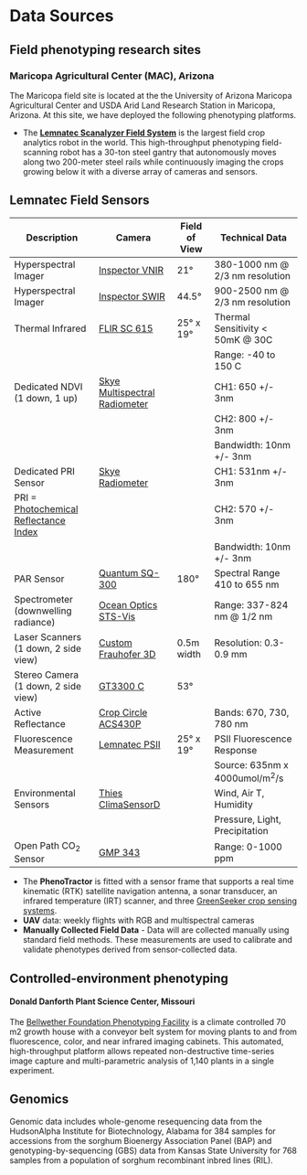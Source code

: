 # Data Sources

## Field phenotyping research sites

### Maricopa Agricultural Center \(MAC\), Arizona

The Maricopa field site is located at the the University of Arizona Maricopa Agricultural Center and USDA Arid Land Research Station in Maricopa, Arizona. At this site, we have deployed the following phenotyping platforms.

* The [**Lemnatec Scanalyzer Field System**](http://www.lemnatec.com/products/hardware-solutions/scanalyzer-field/) is the largest field crop analytics robot in the world. This high-throughput phenotyping field-scanning robot has a 30-ton steel gantry that autonomously moves along two 200-meter steel rails while continuously imaging the crops growing below it with a diverse array of cameras and sensors.



## Lemnatec Field Sensors


| Description                          | Camera              | Field of View    | Technical Data                           |
|--------------------------------------|---------------------|------------------|------------------------------------------|
| Hyperspectral Imager                 | [Inspector VNIR](http://www.headwallphotonics.com/spectral-imaging/hyperspectral/vnir)     | 21°           | 380-1000 nm @ 2/3 nm resolution          |
| Hyperspectral Imager                 | [Inspector SWIR](http://www.headwallphotonics.com/spectral-imaging/hyperspectral/swir)      | 44.5°         | 900-2500 nm @ 2/3 nm resolution          |
| Thermal Infrared                     | [FLIR SC 615](http://www.flir.com/automation/display/?id=41330)         | 25° x 19°  | Thermal Sensitivity < 50mK @ 30C         |
|                                      |                     |                  | Range: -40 to 150 C                      |
| Dedicated NDVI (1 down, 1 up)        | [Skye Multispectral Radiometer](http://www.skyeinstruments.com/news-events/new-spectral-albedometers/)   |                  | CH1: 650 +/- 3nm                         |
|                                      |                     |                  | CH2: 800 +/- 3nm                         |
|                                      |                     |                  | Bandwidth: 10nm +/- 3nm                  |
| Dedicated PRI Sensor                 | [Skye Radiometer](http://www.skyeinstruments.com/products/light-sensors-systems/light-sensor-range/new-ndvipri-sensor/)            |                  | CH1: 531nm +/- 3nm                       |
|PRI = [Photochemical Reflectance Index](https://en.wikipedia.org/wiki/Photochemical_Reflectance_Index)|                     |                  | CH2: 570 +/- 3nm                         |
|                                      |                     |                  | Bandwidth: 10nm +/- 3nm                  |
| PAR Sensor                           | [Quantum SQ-300](http://www.apogeeinstruments.com/quantum/)            | 180°          | Spectral Range 410 to 655 nm             |
| Spectrometer (downwelling radiance)  | [Ocean Optics STS-Vis](http://oceanoptics.com/product/sts-vis-microspectrometer/)             |                  | Range: 337-824 nm @ 1/2 nm               |
| Laser Scanners (1 down, 2 side view) | [Custom Frauhofer 3D](http://www.ipm.fraunhofer.de/en/bu/object-shape-detection/technologies/mobile-laser-scanning.html) | 0.5m width       | Resolution: 0.3-0.9 mm                              |
| Stereo Camera (1 down, 2 side view)  | [GT3300 C](http://www.1stvision.com/cameras/AVT/Prosilica-GT3300-B-C.html)             | 53°           |                                          |
| Active Reflectance                   | [Crop Circle ACS430P](http://hollandscientific.com/product/crop-circle-acs-430-active-crop-canopy-sensor/) |                  | Bands: 670, 730, 780 nm                         |
| Fluorescence Measurement             | [Lemnatec PSII](http://www.lemnatec.com/products/imaging-modules/psii-imaging/)       | 25° x 19°  | PSII Fluorescence Response |
|              |        |  | Source: 635nm x 4000umol/m<sup>2</sup>/s |
| Environmental Sensors                | [Thies ClimaSensorD](http://www.thiesclima.com/ClimaSensorUS_e.html)         |                  | Wind, Air T, Humidity                    |
|                                      |                     |                  | Pressure, Light, Precipitation           |
| Open Path CO<sub>2</sub> Sensor | [GMP 343](http://www.vaisala.com/en/products/carbondioxide/Pages/GMP343.aspx)             |                  | Range: 0-1000 ppm |	


* The **PhenoTractor** is fitted with a sensor frame that supports a real time kinematic \(RTK\) satellite navigation antenna, a sonar transducer,  an infrared temperature \(IRT\) scanner, and three [GreenSeeker crop sensing systems](http://www.trimble.com/agriculture/greenseeker.aspx).
* **UAV** data: weekly flights with RGB and multispectral cameras
* **Manually Collected Field Data** - Data will are collected manually using standard field methods. These measurements are used to calibrate and validate phenotypes derived from sensor-collected data.


## Controlled-environment phenotyping

#### Donald Danforth Plant Science Center, Missouri

The [Bellwether Foundation Phenotyping Facility](https://www.danforthcenter.org/scientists-research/core-technologies/phenotyping) is a climate controlled 70 m2 growth house with a conveyor belt system for moving plants to and from fluorescence, color, and near infrared imaging cabinets. This automated, high-throughput platform allows repeated non-destructive time-series image capture and multi-parametric analysis of 1,140 plants in a single experiment.

## Genomics

Genomic data includes whole-genome resequencing data from the HudsonAlpha Institute for Biotechnology, Alabama for 384 samples for accessions from the sorghum Bioenergy Association Panel \(BAP\) and genotyping-by-sequencing \(GBS\) data from Kansas State University for 768 samples from a population of sorghum recombinant inbred lines \(RIL\).

